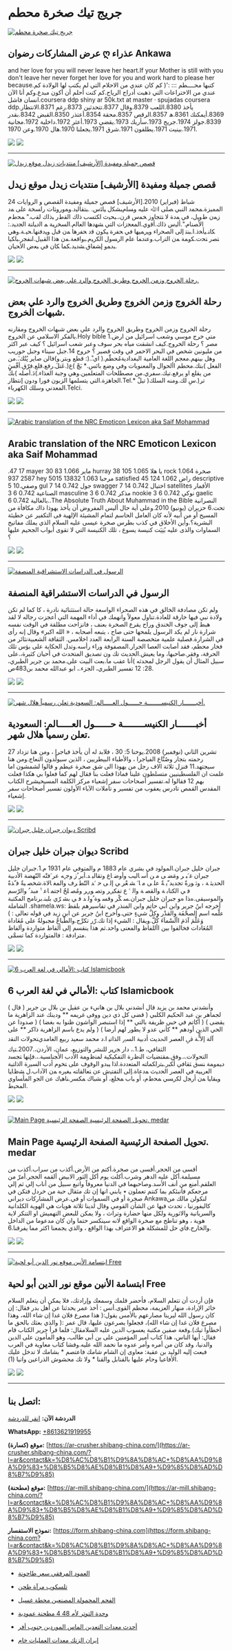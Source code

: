 # جريج تيك صخرة محطم

<a href="https://swt.shibang-china.com/?l=ar&img&k=%D8%AC%D8%B1%D9%8A%D8%AC+%D8%AA%D9%8A%D9%83+%D8%B5%D8%AE%D8%B1%D8%A9+%D9%85%D8%AD%D8%B7%D9%85" target="_blank">![جريج تيك صخرة محطم](http://static.shibang-china.com/all-800x300/508.jpg)</a>

## عرض المشاركات رضوان ღ عذراء Ankawa
and her love for you will never leave her heart.If your Mother is still with you don&#39;t leave her never forget her love for you and work hard to please her because.كتبها محــــطم ::: :&#39;( كم كان عندي من الاحلام التي لم يكتب لها الولادة كم عندي من الاختراعات التي ذهبت أدراج الرياح.كم كنت أحلم أن أكون مبدع.وكم أنا الآن انسان فاشل.coursera ddp shiny ar 50k.txt at master · spujadas coursera ddp.يأخذ 8380.اللعب 8379.وقال 8377.تتحدثين 8373.رغم 8371.الانتظار 8369.أيمكنك 8361.ھ 8357.الرقص 8357.محقة 8354.أعتذر 8350.القبض 8342.بقدر 8339.جولز 1974.جريج 1973.سأريك 1973.يقضي 1973.أعثر 1972.داخلية 1972.مجانية 1971.بينيت 1971.يطلقون 1971.شرق 1971.يجعلنا 1970.هال 1970.وعن 1970.


<a href="https://whatsapp.shibangsoft.com/WhatsApp.php" target="_blank" title="WhatsApp">![](http://static.shibang-china.com/icon/whatsapp.png)</a> <a href="https://swt.shibang-china.com/?l=ar&icon&k=%D8%AC%D8%B1%D9%8A%D8%AC+%D8%AA%D9%8A%D9%83+%D8%B5%D8%AE%D8%B1%D8%A9+%D9%85%D8%AD%D8%B7%D9%85" target="_blank">![](http://static.shibang-china.com/icon/chat-ar.png)</a>

---

<a href="https://swt.shibang-china.com/?l=ar&img&k=%D8%AC%D8%B1%D9%8A%D8%AC+%D8%AA%D9%8A%D9%83+%D8%B5%D8%AE%D8%B1%D8%A9+%D9%85%D8%AD%D8%B7%D9%85" target="_blank">![قصص جميلة ومفيدة [الأرشيف] منتديات زيدل موقع زيدل](http://static.shibang-china.com/all-800x300/606.jpg)</a>

## قصص جميلة ومفيدة [الأرشيف] منتديات زيدل موقع زيدل
24 شباط (فبراير) 2010.[الأرشيف] قصص جميلة ومفيدة القصص و الروايات المميزة.ﻤﺤﻤﺩ ﺍﻟﻨﺒﻲ ﺼﻠﻰ ﺍﷲ ﻋﻠﻴﻪ ﻭﺴﻠﻡﺒﺸﻜل ﻴﺎﺌﺱ. .ﺒﺘﻘﺎﻟﻴﺩ.ﻭﻤﻭﺭﻭﺜﺎﺕ ﺭﺍﺴﺨﺔ ﻋﻠﻰ ﻤﺩ ﺯﻤﻥ ﻁﻭﻴل، ﻓﻲ ﻤﺩﺓ ﻻ ﺘﺘﺠﺎﻭﺯ ﺨﻤﺱ ﻗﺭﻥ،.ﺒﺤﻴﺙ ﺍﻜﺘﺴﺏ ﺫﻟﻙ ﺍﻟﻘﻁﺭ ﺒﺫﻟﻙ ﻟﻘﺏ.&quot; ﻤﺤﻁﻡ ﺍﻷﺼﻨﺎﻡ.&quot;.ﺃﻟﻴﺱ ﺫﻟﻙ.ﺃﻗﻭﻱ.ﺍﻟﻤﻌﺠﺯﺍﺕ ﺍﻟﺘﻲ ﺸﻬﺩﻫﺎ ﺍﻟﻌﺎﻟﻡ.ﺍﻟﺴﺨﺭﻴﺔ ﻤ ﺍﻟﺩﻴﺎﻨﺔ ﺍﻟﺠﺩﻴﺩ.: ﻜﺎﻨ.ﻴﺄﺨﺫ.ﺍ.ﺒﻨﺘ ﺇﻟﻰ ﺍﻟﺼﺤﺭﺍﺀ ﻭﻴﺭﻤﻴﻬﺎ ﻓﻲ ﺤﻔﺭﺓ ﻴﻜﻭﻥ ﻗﺩ ﺤﻔﺭﻫﺎ ﻤﻥ ﻗﺒل ﻭﻴﺩﻓﻨﻬﺎ.ﺤﻴ.ﺔ.ﻭﻫﻲ ﺘﺼﺭ ﺘﺤﺕ.ﻜﻭﻤﺔ ﻤﻥ ﺍﻟﺘﺭﺍﺏ.ﻭﻋﻨﺩﻤﺎ ﻋﻠﻡ ﺍﻟﺭﺴﻭل ﺍﻟﻜﺭﻴﻡ.ﺒﻭﺍﻗﻌﺔ.ﻤﻥ ﻫﺫﺍ ﺍﻟﻘﺒﻴل.ﺍﻨﻔﺠﺭ.ﺒﺎﻜﻴﺎ ﺒﺩﻤﻭ ﺇﺸﻔﺎﻕ.ﺸﺩﻴﺩ.ﻜﻤﺎ ﻜﺎﻥ ﻓﻲ ﺒﻌﺽ ﺍﻷﺤﻴﺎﻥ.


<a href="https://whatsapp.shibangsoft.com/WhatsApp.php" target="_blank" title="WhatsApp">![](http://static.shibang-china.com/icon/whatsapp.png)</a> <a href="https://swt.shibang-china.com/?l=ar&icon&k=%D8%AC%D8%B1%D9%8A%D8%AC+%D8%AA%D9%8A%D9%83+%D8%B5%D8%AE%D8%B1%D8%A9+%D9%85%D8%AD%D8%B7%D9%85" target="_blank">![](http://static.shibang-china.com/icon/chat-ar.png)</a>

---

<a href="https://swt.shibang-china.com/?l=ar&img&k=%D8%AC%D8%B1%D9%8A%D8%AC+%D8%AA%D9%8A%D9%83+%D8%B5%D8%AE%D8%B1%D8%A9+%D9%85%D8%AD%D8%B7%D9%85" target="_blank">![رحلة الخروج وزمن الخروج وطريق الخروج والرد علي بعض شبهات الخروج.](http://static.shibang-china.com/all-800x300/293.jpg)</a>

## رحلة الخروج وزمن الخروج وطريق الخروج والرد علي بعض شبهات الخروج.
رحلة الخروج وزمن الخروج وطريق الخروج والرد علي بعض شبهات الخروج ومقارنه بالفكر الاسلامي عن الخروج.Holy bible 1.متي خرج موسي وشعب اسرائيل من ارض مصر ؟ رحلة الخروج.كيف انشقت مياه بحر سوف وعبر شعب اسرائيل ؟ كيف عبر اكثر من مليونين شخص في البحر الاحمر في وقت قصير ؟ خروج 14.جبل سيناء وجبل حوريب وهل بينهم.معجم اللغة العامية البغداديةمُحطّم.( اي.ْ.(: قطع وبتر.و)فالن صاير پُتُك.َ.من الفعل )بتك.محطم األحوال والمعنويات وفي وضع بائس.* بَچْ )ع(.عَتلَ.رفع.قلع.فرّق.أفْسَ دَ.أصله )بكَّ(.من يقلع او يرفع.تيك.سفري.من مصطلحات المتعلمين.وهي وجبة الغذاء الجاهزة.التي يتسلمها الزبون فورا ودون إنتظار.Tel.* تيلْ )تر(.سِ لك.ومنه السلك المعدني وسلك الكهرباء.Telci.


<a href="https://whatsapp.shibangsoft.com/WhatsApp.php" target="_blank" title="WhatsApp">![](http://static.shibang-china.com/icon/whatsapp.png)</a> <a href="https://swt.shibang-china.com/?l=ar&icon&k=%D8%AC%D8%B1%D9%8A%D8%AC+%D8%AA%D9%8A%D9%83+%D8%B5%D8%AE%D8%B1%D8%A9+%D9%85%D8%AD%D8%B7%D9%85" target="_blank">![](http://static.shibang-china.com/icon/chat-ar.png)</a>

---

<a href="https://swt.shibang-china.com/?l=ar&img&k=%D8%AC%D8%B1%D9%8A%D8%AC+%D8%AA%D9%8A%D9%83+%D8%B5%D8%AE%D8%B1%D8%A9+%D9%85%D8%AD%D8%B7%D9%85" target="_blank">![Arabic translation of the NRC Emoticon Lexicon aka Saif Mohammad](http://static.shibang-china.com/all-800x300/35.jpg)</a>

## Arabic translation of the NRC Emoticon Lexicon aka Saif Mohammad
.47 17 mayer ماير 1.066 83 30 hurray يا هلا 1.065 105 38 rock صخرة 1.064 2587 937 hey مرحبا 1.063 13832 5015 satisfied راض 1.062 124 45 descriptive وصفي.10 5 gul جول 0.742 14 7 swagger اختيال 0.742 14 7 satellites الأقمار الصناعية 0.742 6 3 masculine مذكر 0.742 6 3 nookie نوكي 0.742 6 3 gaelic بالغالية 0.742 6..The Absolute Truth About Muhammad in the Bible النصرانية تحت.6 حزيران (يونيو) 2010.وعلى أية حال أليس المفروض أن يأخذ يهوذا ذاك مكافأة من المسيح أو من أبيه لأنه كان العامل الحاسم لتمام المشيئة الإلهية فى التكفير عن خطيئة البشرية؟.وأين الأخلاق في كذب بطرس صخرة عيسى عليه السلام الذي يملك مفاتيح السماوات والذى عليه بُنِيَت كنيسة يسوع ، تلك الكنيسة التي لا تقوى أبواب الجحيم عليها ؟


<a href="https://whatsapp.shibangsoft.com/WhatsApp.php" target="_blank" title="WhatsApp">![](http://static.shibang-china.com/icon/whatsapp.png)</a> <a href="https://swt.shibang-china.com/?l=ar&icon&k=%D8%AC%D8%B1%D9%8A%D8%AC+%D8%AA%D9%8A%D9%83+%D8%B5%D8%AE%D8%B1%D8%A9+%D9%85%D8%AD%D8%B7%D9%85" target="_blank">![](http://static.shibang-china.com/icon/chat-ar.png)</a>

---

<a href="https://swt.shibang-china.com/?l=ar&img&k=%D8%AC%D8%B1%D9%8A%D8%AC+%D8%AA%D9%8A%D9%83+%D8%B5%D8%AE%D8%B1%D8%A9+%D9%85%D8%AD%D8%B7%D9%85" target="_blank">![الرسول في الدراسات الاستشراقية المنصفة](http://static.shibang-china.com/all-800x300/406.jpg)</a>

## الرسول في الدراسات الاستشراقية المنصفة
ولم تكن مصادفة الخالق في هذه الصحراء الواسعة حالة استثنائية نادرة ، كا كما لم تكن ولادة نبي فيها خارقة للعادة.تناول معولاً وانهمك في أداء المهمة التي أعجزت رجاله لا لقد هبط إلى جوف الخندق وراح يقرع الصخرة بعنف ، فانزاحت مطلقة في الوقت نفسه شرارة نار لم يكد الرسول يلمحها حتى صاح ، يتبعه أصحابه ، « الله اكبر» وقال إنه رأى في الشرارة.فصلية علمية متخصصة السنة الرابعة العدد اخلامس. الثقافة الشعبيةنثائر من فخار محطم، فقد أصابت العصا الجرار.المصفوفة وراء رأسه.وتدل الحكاية على بؤس تلك الحرفة، وفقر.صاحبها، وما يعيش.الحديث تك ون تصديق المتحدث في أحيان كثيرة،.على سبيل المثال أن يقول الرجل لمحدثه )أنا عقب ما.بعت البيت على.محمد بن جرير الطبري، 28: 12 تفسير الطبري، الجزء.، ابو عبدالله محمد بن483ص.


<a href="https://whatsapp.shibangsoft.com/WhatsApp.php" target="_blank" title="WhatsApp">![](http://static.shibang-china.com/icon/whatsapp.png)</a> <a href="https://swt.shibang-china.com/?l=ar&icon&k=%D8%AC%D8%B1%D9%8A%D8%AC+%D8%AA%D9%8A%D9%83+%D8%B5%D8%AE%D8%B1%D8%A9+%D9%85%D8%AD%D8%B7%D9%85" target="_blank">![](http://static.shibang-china.com/icon/chat-ar.png)</a>

---

<a href="https://swt.shibang-china.com/?l=ar&img&k=%D8%AC%D8%B1%D9%8A%D8%AC+%D8%AA%D9%8A%D9%83+%D8%B5%D8%AE%D8%B1%D8%A9+%D9%85%D8%AD%D8%B7%D9%85" target="_blank">![أخبـــــــار الكنيســــــــة حــــــول العـــــالم: السعودية تعلن رسمياً هلال شهر.](http://static.shibang-china.com/all-800x300/85.jpg)</a>

## أخبـــــــار الكنيســــــــة حــــــول العـــــالم: السعودية تعلن رسمياً هلال شهر.
27 تشرين الثاني (نوفمبر) 2008.يوحنا 5: 30 ، فلابد له أن يأخذ فياجرا ، ومن هنا تزداد رحمته بتجار وصُنَّاع الفياجرا ، والأطباء البيطريين ، الذين سيولِّدون النعاج.ومن هنا سيجتهد.11 فنزل ثلاثة الاف رجل من يهوذا الى شق صخرة عيطم و قالوا لشمشون اما علمت ان الفلسطينيين متسلطون علينا فماذا فعلت بنا فقال لهم كما فعلوا بي هكذا فعلت بهم 12 فقالوا له.تفسير أصحاحات سفر إشعياء مركز الكلمة المسيحيشرح الكتاب المقدس القمص تادرس يعقوب من تفسير و تأملات الآباء الأولون تفسير أصحاحات سفر إشعياء.


<a href="https://whatsapp.shibangsoft.com/WhatsApp.php" target="_blank" title="WhatsApp">![](http://static.shibang-china.com/icon/whatsapp.png)</a> <a href="https://swt.shibang-china.com/?l=ar&icon&k=%D8%AC%D8%B1%D9%8A%D8%AC+%D8%AA%D9%8A%D9%83+%D8%B5%D8%AE%D8%B1%D8%A9+%D9%85%D8%AD%D8%B7%D9%85" target="_blank">![](http://static.shibang-china.com/icon/chat-ar.png)</a>

---

<a href="https://swt.shibang-china.com/?l=ar&img&k=%D8%AC%D8%B1%D9%8A%D8%AC+%D8%AA%D9%8A%D9%83+%D8%B5%D8%AE%D8%B1%D8%A9+%D9%85%D8%AD%D8%B7%D9%85" target="_blank">![ديوان جبران خليل جبران Scribd](http://static.shibang-china.com/all-800x300/400.jpg)</a>

## ديوان جبران خليل جبران Scribd
ﺟﺒﺮان ﺧﻠﻴﻞ ﺟﺒﺮان.اﻟﻤﻮﻟﻮد ﻓﻲ ﺑﺸﺮي ﻋﺎم 1883 م واﻟﻤﺘﻮﻓﻲ ﻋﺎم 1931 م.1.ﺟﺒﺮان ﺧﻠﻴﻞ ﺟﺒﺮان ﻏ َﺒ ﺮ وﻣَﻀ ﻰ ﻣ ﻦ أﺳ ﺎﻟﻴﺐ وأوﺿ ﺎع وﺗﻘﺎﻟﻴ ﺪ.أﺑﺮ ُز وﺟ ٍﻪ ﻋﺮ َﻓﺘْﻪ اﻟﻨّﻬﻀﺔ اﻷدﺑﻴﺔ اﻟﺤﺪﻳﺜ ﺔ ، وﺛ ﻮرةٌ ﺗﺠﺪﻳﺪ ّﻳ ﺔٌ ﻋﻠ ﻰ ﻣ ﺎ َ ﺸ ﻌْﺮ ﻲ إﻟ ﻰ ﺣ ﱢﺪ اﻟﺘّﻄ ﺮف واﻟﻤﻐ ﺎﻻة.ﺷﺨﺼ ﻴﺔٌ ﻓ ّﺬةٌ ﻓ ﻲ اﻟﻜﺘﺎﺑ ﺔ واﻟﻘﺼ ﺔ واﻟ ﱢ ع ﺗﻔﻜﻴ ٍﺮ وﺗﺼ ﻮﻳ ٍﺮ وﻣُﺼ ﻠﺢٌ اﺟﺘﻤ ﺎﻋ ﱞ ﻣﺒﺪ ُ واﻟﺮّﺳﻢ واﻟﻤﻮﺳﻴﻘﻰ.هﺬا هﻮ ﺟﺒﺮان ﺧﻠﻴﻞ ﺟﺒﺮان.ﺴ ﻜْﺮ وﻗﺴ ﻮة ُوِﻟ ﺪ ﻓ ﻲ ﺑﺸ ﺮّي ﺑﻠﺒﻨ.برنامج المكتبة الشاملة .shamela.wsأخرجه ابنُ جرير وابن أبي حاتم وابن المنذر في تفاسيرهم بلفظ : علَّمه اسم الصحْفَة والقدْر وكلَّ شيءٍ حتى.وأخرج ابنُ جرير عن ابن زيد في قوله تعالى : ) وَعَلَّمَ آدَمَ األَسْماَءَ كُلَّ.ويقال : الشيء إذا تك.رّر تكرَّج.والطّباعُ مجبولةٌ على مُعَاداة المُعَادات فخالفوا بين األلفاظ والمعنى واحد.ثم هذا ينقسم إلى ألفاظ متواردة وألفاظ مترادفة : فالمتواردة كما تسمَّى.


<a href="https://whatsapp.shibangsoft.com/WhatsApp.php" target="_blank" title="WhatsApp">![](http://static.shibang-china.com/icon/whatsapp.png)</a> <a href="https://swt.shibang-china.com/?l=ar&icon&k=%D8%AC%D8%B1%D9%8A%D8%AC+%D8%AA%D9%8A%D9%83+%D8%B5%D8%AE%D8%B1%D8%A9+%D9%85%D8%AD%D8%B7%D9%85" target="_blank">![](http://static.shibang-china.com/icon/chat-ar.png)</a>

---

<a href="https://swt.shibang-china.com/?l=ar&img&k=%D8%AC%D8%B1%D9%8A%D8%AC+%D8%AA%D9%8A%D9%83+%D8%B5%D8%AE%D8%B1%D8%A9+%D9%85%D8%AD%D8%B7%D9%85" target="_blank">![كتاب :الأمالي في لغة العرب 6 Islamicbook](http://static.shibang-china.com/all-800x300/687.jpg)</a>

## كتاب :الأمالي في لغة العرب 6 Islamicbook
( قال ) وأنشدني محمد بن يزيد قال أنشدني بلال بن هانيء بن عقيل بن بلال بن جرير لجماهر بن عبد الحكيم الكلبي ( قضى كل ذي دين ووفى غريمه ** ودينك عند الزاهرية ما يقضى ) ( أكاتم في حبي ظريفة بالتي ** إذا استبصر الواشون ظنوا به بغضا ) ( صدودا عن الحي الذين أودهم ** كأني عدو لا يطور لهم أرضا ) ( ولم يدع باسم الزاهرية ذاكر ** على آلة إلا.ّّّﺔ ﰲ ﺍﻟﻌﺼﺮ ﺍﳊﺪﻳﺚ ﺃﺩﺑﻴﺔ ﺍﻟﺴﲑ ﺍﻟﺬﺍﺗﻴ ا.د محمد سعيد ربيع الغامديﺘﺤﻭﻻﺕ ﺍﻟﻨﻘﺩ ﺍﻟﺜﻘﺎﻓﻲ، ﻁ.1.، ﺩﺍﺭ ﺠﺭﻴﺭ ﻟﻠﻨﺸﺭ ﻭﺍﻟﺘﻭﺯﻴﻊ، ﻋﻤﺎﻥ، ﺍﻷﺭﺩﻥ،.2007.ﺘﻴﻙ ﺍﻟﺘﺤﻭﻻﺕ.،.ﻭﻓﻕ.ﻤﻘﺘﻀﻴﺎﺕ ﺍﻟﻨﻅﺭﺓ ﺍﻟﺘﻔﻜﻴﻜﻴﺔ ﻟﻤﻨﻅﻭﻤﺔ ﺍﻷﺩﺏ ﺍﻷﺠﻨﺎﺴﻴﺔ.،.ﻓﺈﻨﻬﺎ ﺘﺠﺴﺩ ﺩﻴﻤﻭﻤﺔ ﻨﺴﻕ ﺜﻘﺎﻓﻲ ﺃﻜﺒﺭ.ﺒﺘﺭﺍﻜﻤﺎﺘﻪ ﺍﻟﻤﺘﻌﺩﺩﺓ.ﻟﺫﺍ ﻴﺒﺩﻭ ﺍﻟﻭﻗﻭﻑ ﻋﻠﻰ ﺘﺨﻭﻡ ﺃﺩﺏ ﺍﻟﺴﻴﺭﺓ ﺍﻟﺫﺍﺘﻴﺔ ﺍﻟﻌﺭﺒﻴﺔ ﻓﻲ ﺍﻟﻌﺼﺭ ﺍﻟﺤﺩﻴﺙ ﻤﺩﻋﺎﺓ.ﺇﻟﻰ ﺍﻟﺘﻔﺘﻴﺵ ﻋﻥ ﺘﻌﺎﻟﻘﺎﺘﻪ ﺒﻐﻴﺭﻩ ﻤﻥ ﺍﻵﺩﺍﺏ.ل ﺸﻅﺎﻴﺎ ﻭﺒﻘﺎﻴﺎ ﻤﻥ ﺃﺭﺠل ﻟﻜﺭﺴﻲ ﻤﺤﻁﻡ، ﺃﻭ ﺒﺎﺏ ﻤﺨﻠﻊ، ﺃﻭ ﺸﺒﺎﻙ ﻤﻜﺴﺭ.ﻨﺎﻫﻴﻙ ﻋﻥ ﺍﻟﺠﻭ ﺍﻟﻤﺄﺴﺎﻭﻱ ﺍﻟﻤﺤﻴﻁ.


<a href="https://whatsapp.shibangsoft.com/WhatsApp.php" target="_blank" title="WhatsApp">![](http://static.shibang-china.com/icon/whatsapp.png)</a> <a href="https://swt.shibang-china.com/?l=ar&icon&k=%D8%AC%D8%B1%D9%8A%D8%AC+%D8%AA%D9%8A%D9%83+%D8%B5%D8%AE%D8%B1%D8%A9+%D9%85%D8%AD%D8%B7%D9%85" target="_blank">![](http://static.shibang-china.com/icon/chat-ar.png)</a>

---

<a href="https://swt.shibang-china.com/?l=ar&img&k=%D8%AC%D8%B1%D9%8A%D8%AC+%D8%AA%D9%8A%D9%83+%D8%B5%D8%AE%D8%B1%D8%A9+%D9%85%D8%AD%D8%B7%D9%85" target="_blank">![Main Page تحويل الصفحة الرئيسية الصفحة الرئيسية. medar](http://static.shibang-china.com/all-800x300/1301.jpg)</a>

## Main Page تحويل الصفحة الرئيسية الصفحة الرئيسية. medar
أقسى من الحجر.أقسى من صخرة.أكتم من الأرض.أكذب من سراب.أكذب من مسيلمة.أكل عليه الدهر وشرب.أكلت يوم أكل الثور الابيض ألقمه الحجر.أمرّ من العلقم.أمنع من أنف الأسد.وصاحبهما في الدنيا معروفاً واتبع سبيل من أناب إلي ثم إلي مرجعكم فأنبئكم بما كنتم تعملون ٭ يابني انها إن تك مثقال حبة من خردل فتكن في صخرة أو في السموات أو في.عرض المشاركات ديراني Ankawaلنكولن مالك من كاليفورنيا ، تحدث فيها عن الشأن القومي وقال لدينا ثلاثة هويات هي الهوية الكلدانية والسريانية والاثورية ولكل منها حضارة وتراث ، ولا يمكن للبعض التهميش او التنكر لاية هوية ، وهو تناطح مع صخرة الواقع لانه سينكسر حتما وان كان مدعوما من الداخل والخارج.فاي حل للمشكلة هو الاعتراف بهذا الواقع ، والذي يجمعنا اكثر مما يفرقنا.6.


<a href="https://whatsapp.shibangsoft.com/WhatsApp.php" target="_blank" title="WhatsApp">![](http://static.shibang-china.com/icon/whatsapp.png)</a> <a href="https://swt.shibang-china.com/?l=ar&icon&k=%D8%AC%D8%B1%D9%8A%D8%AC+%D8%AA%D9%8A%D9%83+%D8%B5%D8%AE%D8%B1%D8%A9+%D9%85%D8%AD%D8%B7%D9%85" target="_blank">![](http://static.shibang-china.com/icon/chat-ar.png)</a>

---

<a href="https://swt.shibang-china.com/?l=ar&img&k=%D8%AC%D8%B1%D9%8A%D8%AC+%D8%AA%D9%8A%D9%83+%D8%B5%D8%AE%D8%B1%D8%A9+%D9%85%D8%AD%D8%B7%D9%85" target="_blank">![ابتسامة الأنين موقع نور الدين أبو لحية Free](http://static.shibang-china.com/all-800x300/1015.jpg)</a>

## ابتسامة الأنين موقع نور الدين أبو لحية Free
فإن أردت أن تتعلم السلام، فأحضر قلمك وسمعك وإرادتك، فلا يمكن أن يتعلم السلام خائر الإرادة، منهار العزيمة، محطم القوى.أنس : أخذ عمر يحدثنا عن أهل بدر فقال: إن كان رسول الله ليرينا مصارعهم بالأمس يقول:( هذا مصرع فلان غدا إن شاء الله، وهذا مصرع فلان غدا إن شاء الله)، فجعلوا يصرعون عليها، قال عمر :( والذي بعثك بالحق ما أخطأوا تيك).وقعة صفين مكتبة يعسوب الدين عليه السلامقال: فلما قرأ جرير الكتاب قام فقال: أيها الناس، هذا كتاب أمير المؤمنين على بن أبى طالب، وهو المأمون على الدين والدنيا، وقد كان من أمره وأمر عدوه ما نحمد الله عليه.وفشا كتاب معاوية في العرب فبعث إليه الوليد بن عقبة: معاوى إن الشام شامك فاعتصم * بشامك لا تدخل عليك الأفاعيا وحام عليها بالقنابل والقنا * ولا تك محشوش الذراعين وانيا (1).


<a href="https://whatsapp.shibangsoft.com/WhatsApp.php" target="_blank" title="WhatsApp">![](http://static.shibang-china.com/icon/whatsapp.png)</a> <a href="https://swt.shibang-china.com/?l=ar&icon&k=%D8%AC%D8%B1%D9%8A%D8%AC+%D8%AA%D9%8A%D9%83+%D8%B5%D8%AE%D8%B1%D8%A9+%D9%85%D8%AD%D8%B7%D9%85" target="_blank">![](http://static.shibang-china.com/icon/chat-ar.png)</a>

---
## اتصل بنا:

**الدردشة الآن:** [انقر للدردشة](https://swt.shibang-china.com?l=ar&contact&k=%D8%AC%D8%B1%D9%8A%D8%AC+%D8%AA%D9%8A%D9%83+%D8%B5%D8%AE%D8%B1%D8%A9+%D9%85%D8%AD%D8%B7%D9%85)

**WhatsApp:**  [+8613621919955](https://whatsapp.shibangsoft.com/WhatsApp.php)

**موقع (كسارة):** [https://ar-crusher.shibang-china.com/](https://ar-crusher.shibang-china.com/?l=ar&contact&k=%D8%AC%D8%B1%D9%8A%D8%AC+%D8%AA%D9%8A%D9%83+%D8%B5%D8%AE%D8%B1%D8%A9+%D9%85%D8%AD%D8%B7%D9%85)

**موقع (مطحنة):** [https://ar-mill.shibang-china.com/](https://ar-mill.shibang-china.com/?l=ar&contact&k=%D8%AC%D8%B1%D9%8A%D8%AC+%D8%AA%D9%8A%D9%83+%D8%B5%D8%AE%D8%B1%D8%A9+%D9%85%D8%AD%D8%B7%D9%85)

**نموذج الاستفسار:** [https://form.shibang-china.com](https://form.shibang-china.com?l=ar&contact&k=%D8%AC%D8%B1%D9%8A%D8%AC+%D8%AA%D9%8A%D9%83+%D8%B5%D8%AE%D8%B1%D8%A9+%D9%85%D8%AD%D8%B7%D9%85)

* [العمود المرفقي سعر طاحونة](../27/%D8%A7%D9%84%D8%B9%D9%85%D9%88%D8%AF%20%D8%A7%D9%84%D9%85%D8%B1%D9%81%D9%82%D9%8A%20%D8%B3%D8%B9%D8%B1%20%D8%B7%D8%A7%D8%AD%D9%88%D9%86%D8%A9.md)

* [تلسكوب مرآة طحن](../27/%D8%AA%D9%84%D8%B3%D9%83%D9%88%D8%A8%20%D9%85%D8%B1%D8%A2%D8%A9%20%D8%B7%D8%AD%D9%86.md)

* [الفحم المحمولة المصنعين محطة غسيل](../27/%D8%A7%D9%84%D9%81%D8%AD%D9%85%20%D8%A7%D9%84%D9%85%D8%AD%D9%85%D9%88%D9%84%D8%A9%20%D8%A7%D9%84%D9%85%D8%B5%D9%86%D8%B9%D9%8A%D9%86%20%D9%85%D8%AD%D8%B7%D8%A9%20%D8%BA%D8%B3%D9%8A%D9%84.md)

* [وحدة التوتر لأم 48 4 مطحنة عمودية](../26/%D9%88%D8%AD%D8%AF%D8%A9%20%D8%A7%D9%84%D8%AA%D9%88%D8%AA%D8%B1%20%D9%84%D8%A3%D9%85%2048%204%20%D9%85%D8%B7%D8%AD%D9%86%D8%A9%20%D8%B9%D9%85%D9%88%D8%AF%D9%8A%D8%A9.md)

* [أحدث معدات التعدين الماس الموردين جنوب أفر](../26/%D8%A3%D8%AD%D8%AF%D8%AB%20%D9%85%D8%B9%D8%AF%D8%A7%D8%AA%20%D8%A7%D9%84%D8%AA%D8%B9%D8%AF%D9%8A%D9%86%20%D8%A7%D9%84%D9%85%D8%A7%D8%B3%20%D8%A7%D9%84%D9%85%D9%88%D8%B1%D8%AF%D9%8A%D9%86%20%D8%AC%D9%86%D9%88%D8%A8%20%D8%A3%D9%81%D8%B1.md)

* [إيران الزنك معدات العمليات خام](../27/%D8%A5%D9%8A%D8%B1%D8%A7%D9%86%20%D8%A7%D9%84%D8%B2%D9%86%D9%83%20%D9%85%D8%B9%D8%AF%D8%A7%D8%AA%20%D8%A7%D9%84%D8%B9%D9%85%D9%84%D9%8A%D8%A7%D8%AA%20%D8%AE%D8%A7%D9%85.md)